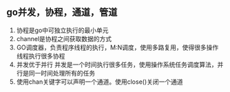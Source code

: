 ## go并发，协程，通道，管道
1. 协程是go中可独立执行的最小单元
2. channel是协程之间获取数据的方式
3. GO调度器，负责程序线程的执行，M:N调度，使用多路复用，使得很多操作线程执行很多协程
4. 并发优于并行  并发是一个时间执行很多任务，使用操作系统任务调度算法，并行是同一时间处理所有的任务
5. 使用chan关键字可以声明一个通道。使用close()关闭一个通道
